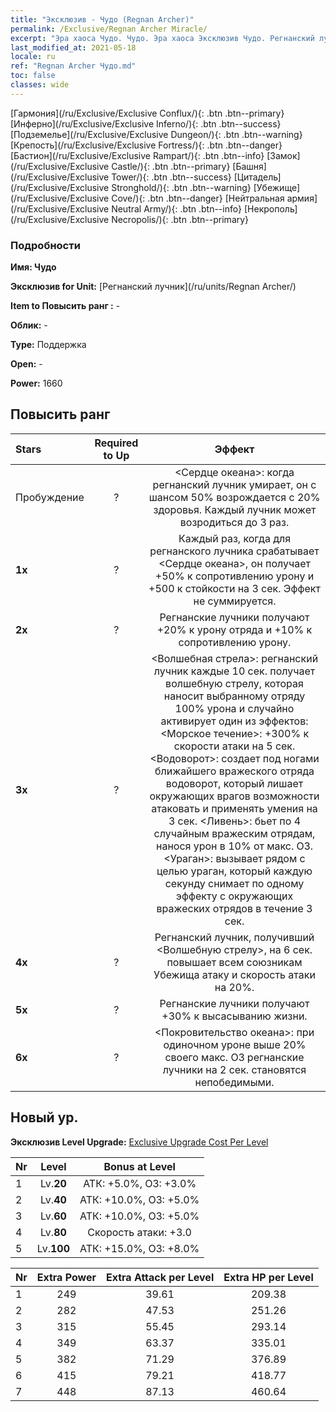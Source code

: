 ```yaml
---
title: "Эксклюзив - Чудо (Regnan Archer)"
permalink: /Exclusive/Regnan Archer Miracle/
excerpt: "Эра хаоса Чудо. Чудо. Эра хаоса Эксклюзив Чудо. Регнанский лучник Эксклюзив."
last_modified_at: 2021-05-18
locale: ru
ref: "Regnan Archer Чудо.md"
toc: false
classes: wide
---
```

 [Гармония](/ru/Exclusive/Exclusive Conflux/){: .btn .btn--primary} [Инферно](/ru/Exclusive/Exclusive Inferno/){: .btn .btn--success} [Подземелье](/ru/Exclusive/Exclusive Dungeon/){: .btn .btn--warning} [Крепость](/ru/Exclusive/Exclusive Fortress/){: .btn .btn--danger} [Бастион](/ru/Exclusive/Exclusive Rampart/){: .btn .btn--info} [Замок](/ru/Exclusive/Exclusive Castle/){: .btn .btn--primary} [Башня](/ru/Exclusive/Exclusive Tower/){: .btn .btn--success} [Цитадель](/ru/Exclusive/Exclusive Stronghold/){: .btn .btn--warning} [Убежище](/ru/Exclusive/Exclusive Cove/){: .btn .btn--danger} [Нейтральная армия](/ru/Exclusive/Exclusive Neutral Army/){: .btn .btn--info} [Некрополь](/ru/Exclusive/Exclusive Necropolis/){: .btn .btn--primary} 

### Подробности
 **Имя: Чудо** 

 **Эксклюзив for Unit:** [Регнанский лучник](/ru/units/Regnan Archer/) 

 **Item to Повысить ранг :** -

 **Облик:** -

 **Type:** Поддержка

 **Open:** -

 **Power:** 1660

## Повысить ранг 

  |     Stars    |  Required to Up | Эффект |
  |:-------------|:---------------:|:---------------:|
  |  Пробуждение  | ? | <Сердце океана>: когда регнанский лучник умирает, он с шансом 50% возрождается с 20% здоровья. Каждый лучник может возродиться до 3 раз. |
  | **1x** <i class="fas fa-star"/> | ? | Каждый раз, когда для регнанского лучника срабатывает <Сердце океана>, он получает +50% к сопротивлению урону и +500 к стойкости на 3 сек. Эффект не суммируется. |
  | **2x** <i class="fas fa-star"/> | ? | Регнанские лучники получают +20% к урону отряда и +10% к сопротивлению урону. |
  | **3x** <i class="fas fa-star"/> | ? | <Волшебная стрела>: регнанский лучник каждые 10 сек. получает волшебную стрелу, которая наносит выбранному отряду 100% урона и случайно активирует один из эффектов: <Морское течение>: +300% к скорости атаки на 5 сек. <Водоворот>: создает под ногами ближайшего вражеского отряда водоворот, который лишает окружающих врагов возможности атаковать и применять умения на 3 сек. <Ливень>: бьет по 4 случайным вражеским отрядам, нанося урон в 10% от макс. ОЗ. <Ураган>: вызывает рядом с целью ураган, который каждую секунду снимает по одному эффекту с окружающих вражеских отрядов в течение 3 сек. |
  | **4x** <i class="fas fa-star"/> | ? | Регнанский лучник, получивший <Волшебную стрелу>, на 6 сек. повышает всем союзникам Убежища атаку и скорость атаки на 20%. |
  | **5x** <i class="fas fa-star"/> | ? | Регнанские лучники получают +30% к высасыванию жизни. |
  | **6x** <i class="fas fa-star"/> | ? | <Покровительство океана>: при одиночном уроне выше 20% своего макс. ОЗ регнанские лучники на 2 сек. становятся непобедимыми. |


## Новый ур.
 **Эксклюзив Level Upgrade:** [Exclusive Upgrade Cost Per Level](/Exclusive/ExclusiveUpgradeCostPerLevel/)

  |  Nr  |   Level  | Bonus at Level |
  |:-----|:--------:|:--------------:|
  | 1 | Lv.**20** | АТК: +5.0%, ОЗ: +3.0% |
  | 2 | Lv.**40** | АТК: +10.0%, ОЗ: +5.0% |
  | 3 | Lv.**60** | АТК: +10.0%, ОЗ: +5.0% |
  | 4 | Lv.**80** | Скорость атаки: +3.0 |
  | 5 | Lv.**100** | АТК: +15.0%, ОЗ: +8.0% |


  |  Nr  |  Extra Power | Extra Attack per Level | Extra HP per Level |
  |:-----|:--------:|:--------:|:--------:|
  | 1 | 249 | 39.61 | 209.38 |
  | 2 | 282 | 47.53 | 251.26 |
  | 3 | 315 | 55.45 | 293.14 |
  | 4 | 349 | 63.37 | 335.01 |
  | 5 | 382 | 71.29 | 376.89 |
  | 6 | 415 | 79.21 | 418.77 |
  | 7 | 448 | 87.13 | 460.64 |


